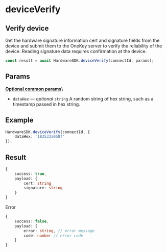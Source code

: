 # deviceVerify

## Verify device

Get the hardware signature information cert and signature fields from the device and submit them to the OneKey server to verify the reliability of the device. Reading signature data requires confirmation at the device.

```typescript
const result = await HardwareSDK.deviceVerify(connectId, params);
```

## Params

[**Optional common params**](../../common-params.md)\


* `dataHex` — _optional_ `string` A random string of hex string, such as a timestamp passed in hex string.

## Example

```typescript
HardwareSDK.deviceVerify(connectId, {
    dataHex: '183533a058f'
});
```

## Result

```typescript
{
    success: true,
    payload: {
        cert: string
        signature: string
    }
}
```

Error

```typescript
{
    success: false,
    payload: {
        error: string, // error message
        code: number // error code
    }
}
```
